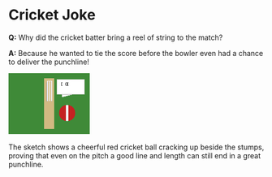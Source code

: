 # Cricket Joke

**Q:** Why did the cricket batter bring a reel of string to the match?

**A:** Because he wanted to tie the score before the bowler even had a chance to deliver the punchline!

![Cartoon cricket pitch with a red ball laughing next to a speech bubble that says "LOL".](cricket_joke.png)

The sketch shows a cheerful red cricket ball cracking up beside the stumps, proving that even on the pitch a good line and length can still end in a great punchline.

